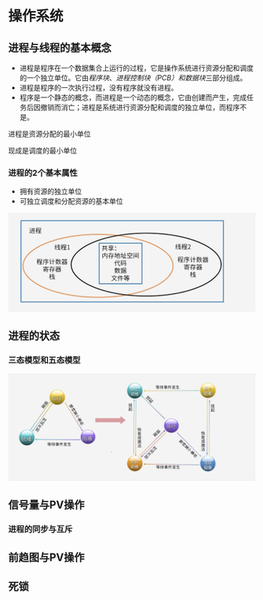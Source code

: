 # 操作系统

## 进程与线程的基本概念

* 进程是程序在一个数据集合上运行的过程，它是操作系统进行资源分配和调度的一个独立单位。它由*程序块*、*进程控制块（PCB）*和*数据块*三部分组成。
* 进程是程序的一次执行过程，没有程序就没有进程。
* 程序是一个静态的概念，而进程是一个动态的概念，它由创建而产生，完成任务后因撤销而消亡；进程是系统进行资源分配和调度的独立单位，而程序不是。



进程是资源分配的最小单位

现成是调度的最小单位

### 进程的2个基本属性

* 拥有资源的独立单位
* 可独立调度和分配资源的基本单位

![image-20250220165737978](https://raw.githubusercontent.com/zpfate/ImageService/master/uPic/1740041859883)



## 进程的状态

### 三态模型和五态模型

![image-20250220165842428](https://raw.githubusercontent.com/zpfate/ImageService/master/uPic/1740041924467)



## 信号量与PV操作

### 进程的同步与互斥



## 前趋图与PV操作



## 死锁

